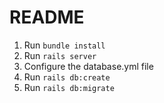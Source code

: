 # README

1. Run `bundle install`
2. Run `rails server`
3. Configure the database.yml file
4. Run `rails db:create`
5. Run `rails db:migrate`
